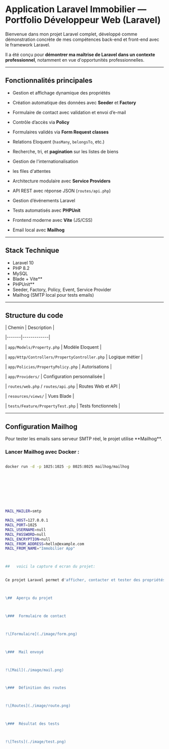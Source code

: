 #  Application Laravel Immobilier — Portfolio Développeur Web (Laravel)



Bienvenue dans mon projet Laravel complet, développé comme démonstration concrète de mes compétences back-end et front-end avec le framework Laravel.  

Il a été conçu pour **démontrer ma maîtrise de Laravel dans un contexte professionnel**, notamment en vue d'opportunités professionnelles.

---



##  Fonctionnalités principales



- Gestion et affichage dynamique des propriétés

- Création automatique des données avec **Seeder** et **Factory**
- Formulaire de contact avec validation et envoi d’e-mail
- Contrôle d’accès via **Policy**
- Formulaires validés via **Form Request classes**
- Relations Eloquent (`hasMany`, `belongsTo`, etc.)
- Recherche, tri, et **pagination** sur les listes de biens
- Gestion de l'internationalisation 
- les files d'attentes
- Architecture modulaire avec **Service Providers**
- API REST avec réponse JSON (`routes/api.php`)
- Gestion d’événements Laravel
- Tests automatisés avec **PHPUnit**
- Frontend moderne avec **Vite** (JS/CSS)
- Email local avec **Mailhog**





---



##  Stack Technique
- Laravel 10
- PHP 8.2
- MySQL
- Blade + Vite\*\*
- PHPUnit\*\*
- Seeder, Factory, Policy, Event, Service Provider
- Mailhog (SMTP local pour tests emails)



---



## Structure du code



| Chemin | Description |

|-------|-------------|

| `app/Models/Property.php` | Modèle Eloquent |

| `app/Http/Controllers/PropertyController.php` | Logique métier |

| `app/Policies/PropertyPolicy.php` | Autorisations |

| `app/Providers/` | Configuration personnalisée |

| `routes/web.php` / `routes/api.php` | Routes Web et API |

| `resources/views/` | Vues Blade |

| `tests/Feature/PropertyTest.php` | Tests fonctionnels |





---



##  Configuration Mailhog



Pour tester les emails sans serveur SMTP réel, le projet utilise \*\*Mailhog\*\*.



### Lancer Mailhog avec Docker :



```bash

docker run -d -p 1025:1025 -p 8025:8025 mailhog/mailhog









MAIL_MAILER=smtp

MAIL_HOST=127.0.0.1
MAIL_PORT=1025
MAIL_USERNAME=null
MAIL_PASSWORD=null
MAIL_ENCRYPTION=null
MAIL_FROM_ADDRESS=hello@example.com
MAIL_FROM_NAME="Immobilier App"



##   voici la capture d ecran du projet:


Ce projet Laravel permet d'afficher, contacter et tester des propriétés via un système de blog dynamique. Tu y trouveras un formulaire de contact, un système de mails, des routes bien définies et des tests automatisés.



\##  Aperçu du projet



\###  Formulaire de contact



!\[Formulaire](./image/form.png)



\###  Mail envoyé



!\[Mail](./image/mail.png)



\###  Définition des routes



!\[Routes](./image/route.png)



\###  Résultat des tests



!\[Tests](./image/test.png)





